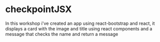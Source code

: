 # checkpointJSX
In this workshop i've created an app using react-bootstrap and react, it displays a card with the image and title using react components and a message that checks the name and return a message 
